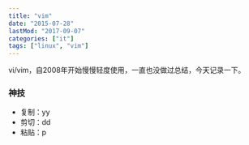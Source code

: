 ```yaml
---
title: "vim"
date: "2015-07-28"
lastMod: "2017-09-07"
categories: ["it"]
tags: ["linux", "vim"]
---
```


vi/vim，自2008年开始慢慢轻度使用，一直也没做过总结，今天记录一下。

### 神技
- 复制：yy
- 剪切：dd
- 粘贴：p
